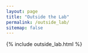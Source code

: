 ```yaml
---
layout: page
title: "Outside the Lab"
permalink: /outside_lab/
sitemap: false
---
```


{% include outside_lab.html %}

